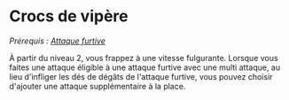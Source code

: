 # Crocs de vipère
*Prérequis : [Attaque furtive](../../1.%20Talent%20de%20base/Attaque%20furtive.md)*

À partir du niveau 2, vous frappez à une vitesse fulgurante. Lorsque vous faites une attaque éligible à une attaque furtive avec une multi attaque, au lieu d'infliger les dés de dégâts de l'attaque furtive, vous pouvez choisir d'ajouter une attaque supplémentaire à la place.